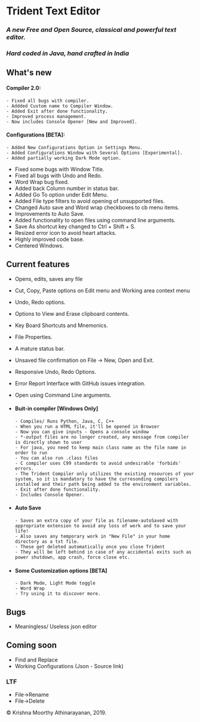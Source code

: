 # Trident Text Editor

### _A new Free and Open Source, classical and powerful text editor._

### _Hard coded in Java, hand crafted in India_

## What's new

#### Compiler 2.0:

    - Fixed all bugs with compiler.
    - Addded Custom name to Compiler Window.
    - Added Exit after done functionality.
    - Improved process management.
    - Now includes Console Opener [New and Improved].

#### Configurations [BETA]:

    - Added New Configurations Option in Settings Menu.
    - Added Configurations Window with Several Options [Experimental].
    - Added partially working Dark Mode option.

- Fixed some bugs with Window Title.
- Fixed all bugs with Undo and Redo.
- Word Wrap bug fixed.
- Added back Column number in status bar.
- Added Go To option under Edit Menu.
- Added File type filters to avoid opening of unsupported files.
- Changed Auto save and Word wrap checkboxes to cb menu items.
- Improvements to Auto Save.
- Added functionality to open files using command line arguments.
- Save As shortcut key changed to Ctrl + Shift + S.
- Resized error icon to avoid heart attacks.
- Highly improved code base.
- Centered Windows.

## Current features

- Opens, edits, saves any file
- Cut, Copy, Paste options on Edit menu and Working area context menu
- Undo, Redo options.
- Options to View and Erase clipboard contents.
- Key Board Shortcuts and Mnemonics.
- File Properties.
- A mature status bar.
- Unsaved file confirmation on File -> New, Open and Exit.
- Responsive Undo, Redo Options.
- Error Report Interface with GitHub issues integration.
- Open using Command Line arguments.

- #### Buit-in compiler [Windows Only]

      - Compiles/ Runs Python, Java, C, C++
      - When you run a HTML file, it'll be opened in Browser
      - Now you can give inputs - Opens a console window
      - *-output files are no longer created, any message from compiler is directly shown to user
      - For java, you need to keep main class name as the file name in order to run
      - You can also run .class files
      - C compiler uses C99 standards to avoid undesirable 'forbids' errors.
      - The Trident Compiler only utilizes the existing resources of your system, so it is mandatory to have the curresonding compilers installed and their path being added to the environment variables.
      - Exit after done functionality.
      - Includes Console Opener.

- #### Auto Save

      - Saves an extra copy of your file as filename-autoSaved with appropriate extension to avoid any loss of work and to save your life!
      - Also saves any temporary work in "New File" in your home directory as a txt file.
      - These get deleted automatically once you close Trident
      - They will be left behind in case of any accidental exits such as power shutdown, app crash, force close etc.

- #### Some Customization options [BETA]

      - Dark Mode, Light Mode toggle
      - Word Wrap
      - Try using it to discover more.

## Bugs

- Meaningless/ Useless json editor

## Coming soon

- Find and Replace
- Working Configurations (Json - Source link)

### LTF

- File->Rename
- File->Delete

&copy; Krishna Moorthy Athinarayanan, 2019.
